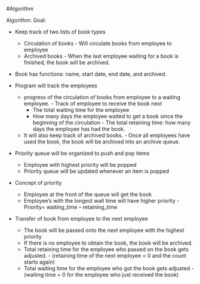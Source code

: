 #Algorithm


Algorithm:
Goal:
-    Keep track of two lists of book types
     -    Circulation of books
         -    Will circulate books from employee to employee
     -    Archived books
         - When the last employee waiting for a book is finished, the book will be archived.

-    Book has functions: name, start date, end date, and archived.

-    Program will track the employees
      -    progress of the circulation of books from employee to a waiting employee.
         -    Track of employee to receive the book next
             -    The total waiting time for the employee
             -    How many days the employee waited to get a book since the beginning of the circulation
         -    The total retaining time: how many days the employee has had the book.
     -    It will also keep track of archived books.
         -    Once all employees have used the book, the book will be archived into an archive queue.

-    Priority queue will be organized to push and pop items
     -    Employee with highest priority will be popped
     -    Priority queue will be updated whenever an item is popped

-    Concept of priority
     -    Employee at the front of the queue will get the book
     -    Employee’s with the longest wait time will have higher priority
         -    Priority= waiting_time – retaining_time

-    Transfer of book from employee to the next employee
     -    The book will be passed onto the next employee with the highest priority
     -    If there is no employee to obtain the book, the book will be archived.
     -    Total retaining time for the employee who passed on the book gets adjusted.
         -    (retaining time of the next employee = 0 and the count starts again)
     -    Total waiting time for the employee who got the book gets adjusted
         -     (waiting time = 0 for the employee who just received the book)